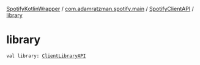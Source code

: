 [SpotifyKotlinWrapper](../../index.md) / [com.adamratzman.spotify.main](../index.md) / [SpotifyClientAPI](index.md) / [library](./library.md)

# library

`val library: `[`ClientLibraryAPI`](../../com.adamratzman.spotify.endpoints.client/-client-library-a-p-i/index.md)